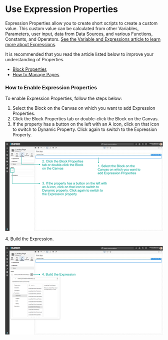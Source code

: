 # Use Expression Properties

Expression Properties allow you to create short scripts to create a custom value. This custom value can be calculated from other Variables, Parameters, user input, data from Data Sources, and various Functions, Constants, and Operators. [See the Variable and Expressions article to learn more about Expressions](../../concepts/application/variables-and-expressions.md).

<!-- unsupported tag removed -->
It is recommended that you read the article listed below to improve your understanding of Properties.

* [Block Properties](../../concepts/application/block-properties.md)
* [How to Manage Pages](manage-pages.md)
<!-- unsupported tag removed -->

### How to Enable Expression Properties

To enable Expression Properties, follow the steps below:

1. Select the Block on the Canvas on which you want to add Expression Properties.
2. Click the Block Properties tab or double-click the Block on the Canvas.
3. If the property has a button on the left with an A icon, click on that icon to switch to Dynamic Property. Click again to switch to the Expression Property.

![](<../../.gitbook/assets/image (743).png>)

&#x20;   4\. Build the Expression.&#x20;

![](<../../.gitbook/assets/image (1715).png>)
